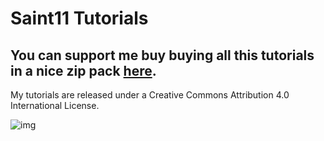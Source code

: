 # Saint11 Tutorials

## You can support me buy buying all this tutorials in a nice zip pack [here](https://studiominiboss.itch.io/pixel-art-tutorials).

My tutorials are released under a Creative Commons Attribution 4.0 International License.

![img](https://i.creativecommons.org/l/by/4.0/88x31.png "Creative Commons Attribution 4.0")
